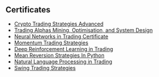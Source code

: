 <h1> <br/><a href="https://github.com/alvarojavier123"></a> <a href="https://github.com/alvarojavier123"></a>
<h2> Certificates </h2>

- [Crypto Trading Strategies Advanced](https://www.linkedin.com/in/alvaro-molina-825439177/details/education/1747415750171/single-media-viewer/?profileId=ACoAACnjlF0BlB7t9JcDhiB7dlbVeOa76ojb5PA)
- [Trading Alphas Mining, Optimisation, and System Design](https://www.linkedin.com/in/alvaro-molina-825439177/details/education/1747414992067/single-media-viewer/?profileId=ACoAACnjlF0BlB7t9JcDhiB7dlbVeOa76ojb5PA)
- [Neural Networks in Trading Certificate](https://www.linkedin.com/in/alvaro-molina-825439177/details/education/1747415057319/single-media-viewer/?profileId=ACoAACnjlF0BlB7t9JcDhiB7dlbVeOa76ojb5PA)
- [Momentum Trading Strategies](https://www.linkedin.com/in/alvaro-molina-825439177/details/education/1747419418302/single-media-viewer/?profileId=ACoAACnjlF0BlB7t9JcDhiB7dlbVeOa76ojb5PA)
- [Deep Reinforcement Learning in Trading](https://www.linkedin.com/in/alvaro-molina-825439177/details/education/1747422532560/single-media-viewer/?profileId=ACoAACnjlF0BlB7t9JcDhiB7dlbVeOa76ojb5PA)
- [Mean Reversion Strategies In Python](https://www.linkedin.com/in/alvaro-molina-825439177/details/education/1747428311973/single-media-viewer/?profileId=ACoAACnjlF0BlB7t9JcDhiB7dlbVeOa76ojb5PA)
- [Natural Language Processing in Trading](https://www.linkedin.com/in/alvaro-molina-825439177/details/education/1747424634857/single-media-viewer/?profileId=ACoAACnjlF0BlB7t9JcDhiB7dlbVeOa76ojb5PA)
- [Swing Trading Strategies](https://www.linkedin.com/in/alvaro-molina-825439177/details/education/1747426818171/single-media-viewer/?profileId=ACoAACnjlF0BlB7t9JcDhiB7dlbVeOa76ojb5PA)
